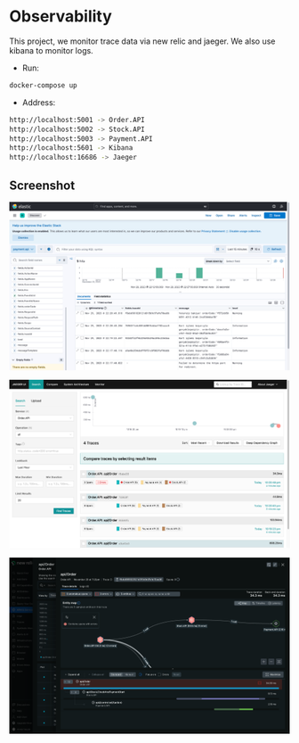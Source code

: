
# Observability

This project, we monitor trace data via new relic and jaeger. We also use kibana to monitor logs.




* Run:

```bash
docker-compose up
```

* Address:
```bash
http://localhost:5001 -> Order.API
http://localhost:5002 -> Stock.API
http://localhost:5003 -> Payment.API
http://localhost:5601 -> Kibana
http://localhost:16686 -> Jaeger
```
## Screenshot

![Kibana dashboard](https://github.com/RTDemiray/ObservabilityExample/blob/main/Images/Kibana.png)

![Jaeger dashboard](https://github.com/RTDemiray/ObservabilityExample/blob/main/Images/Jaeger.png)

![New Relic dashboard](https://github.com/RTDemiray/ObservabilityExample/blob/main/Images/NewRelic.png)
  
